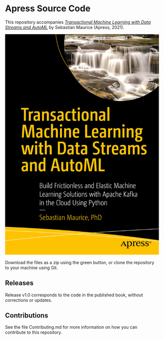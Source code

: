 # Apress Source Code

This repository accompanies [*Transactional Machine Learning with Data Streams and AutoML*](https://www.apress.com/9781484270226) by Sebastian Maurice (Apress, 2021).

[comment]: #cover
![Cover image](9781484270226.jpg)

Download the files as a zip using the green button, or clone the repository to your machine using Git.

## Releases

Release v1.0 corresponds to the code in the published book, without corrections or updates.

## Contributions

See the file Contributing.md for more information on how you can contribute to this repository.
